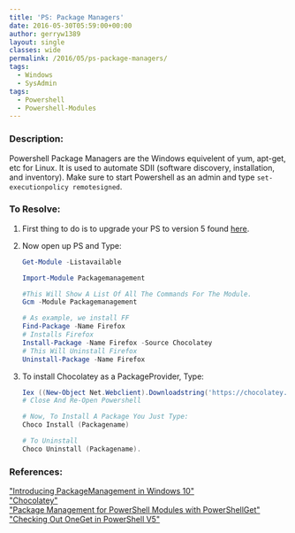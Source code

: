 ```yaml
---
title: 'PS: Package Managers'
date: 2016-05-30T05:59:00+00:00
author: gerryw1389
layout: single
classes: wide
permalink: /2016/05/ps-package-managers/
tags:
  - Windows
  - SysAdmin
tags:
  - Powershell
  - Powershell-Modules
---
```

<!--more-->

### Description:

Powershell Package Managers are the Windows equivelent of yum, apt-get, etc for Linux. It is used to automate SDII (software discovery, installation, and inventory). Make sure to start Powershell as an admin and type `set-executionpolicy remotesigned`.

### To Resolve:

1. First thing to do is to upgrade your PS to version 5 found [here](https://www.microsoft.com/en-us/download/details.aspx?id=50395).

2. Now open up PS and Type:

   ```powershell
   Get-Module -Listavailable

   Import-Module Packagemanagement

   #This Will Show A List Of All The Commands For The Module.
   Gcm -Module Packagemanagement

   # As example, we install FF
   Find-Package -Name Firefox
   # Installs Firefox
   Install-Package -Name Firefox -Source Chocolatey
   # This Will Uninstall Firefox
   Uninstall-Package -Name Firefox
   ```

3. To install Chocolatey as a PackageProvider, Type:

   ```powershell
   Iex ((New-Object Net.Webclient).Downloadstring('https://chocolatey.org/Install.ps1')) 
   # Close And Re-Open Powershell

   # Now, To Install A Package You Just Type:
   Choco Install (Packagename)

   # To Uninstall
   Choco Uninstall (Packagename).
   ```


### References:

["Introducing PackageManagement in Windows 10"](https://blogs.technet.microsoft.com/packagemanagement/2015/04/28/introducing-packagemanagement-in-windows-10/#pi47623=2)  
["Chocolatey"](https://chocolatey.org/)  
["Package Management for PowerShell Modules with PowerShellGet"](https://blogs.msdn.microsoft.com/mvpawardprogram/2014/10/06/package-management-for-powershell-modules-with-powershellget/)  
["Checking Out OneGet in PowerShell V5"](https://learn-powershell.net/2014/04/03/checking-out-oneget-in-powershell-v5/)  